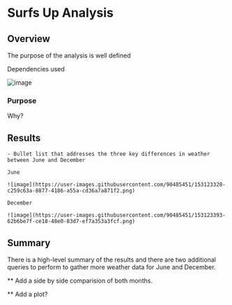 # Surfs Up Analysis

## Overview

The purpose of the analysis is well defined

Dependencies used

![image](https://user-images.githubusercontent.com/90485451/153123247-b6611dcc-bdc0-49e0-91a2-e42f10638e82.png)


### Purpose

Why?

## Results

    - Bullet list that addresses the three key differences in weather between June and December
    
    June
    
    ![image](https://user-images.githubusercontent.com/90485451/153123328-c259c63a-8877-4186-a55a-cd36a7a871f2.png)

    December
    
    ![image](https://user-images.githubusercontent.com/90485451/153123393-62b6be7f-ce18-48e0-83d7-ef7a353a3fcf.png)



## Summary

There is a high-level summary of the results and there are two additional queries to perform to gather more weather data for June and December.

** Add a side by side comparision of both months. 

** Add a plot?
